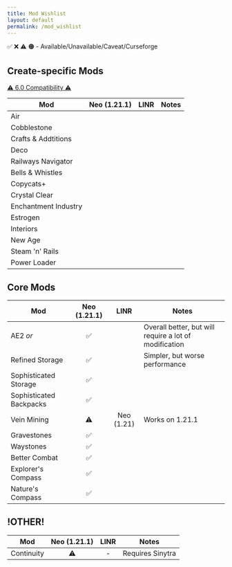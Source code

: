 ```yaml
---
title: Mod Wishlist
layout: default
permalink: /mod_wishlist
---
```

✅ ❌ ⚠️ 🟠 - Available/Unavailable/Caveat/Curseforge

## Create-specific Mods
[⚠️ 6.0 Compatibility ⚠️]([https://docs.google.com/spreadsheets/](https://docs.google.com/spreadsheets/d/1sEK9lDrp5nT00MzR6mSGFQzcq04kdcioGFuKwIqiavg))

| Mod                  | Neo (1.21.1) | LINR | Notes |
| -------------------- | :----------: | :--: | ----- |
| Air                  |              |      |       |
| Cobblestone          |              |      |       |
| Crafts & Addtitions  |              |      |       |
| Deco                 |              |      |       |
| Railways Navigator   |              |      |       |
| Bells & Whistles     |              |      |       |
| Copycats+            |              |      |       |
| Crystal Clear        |              |      |       |
| Enchantment Industry |              |      |       |
| Estrogen             |              |      |       |
| Interiors            |              |      |       |
| New Age              |              |      |       |
| Steam 'n' Rails      |              |      |       |
| Power Loader         |              |      |       |

## Core Mods

| Mod                     | Neo (1.21.1) |    LINR    | Notes                                                  |
| ----------------------- | :----------: | :--------: | ------------------------------------------------------ |
| AE2 *or*                |      ✅       |            | Overall better, but will require a lot of modification |
| Refined Storage         |      ✅       |            | Simpler, but worse performance                         |
| Sophisticated Storage   |      ✅       |            |                                                        |
| Sophisticated Backpacks |      ✅       |            |                                                        |
| Vein Mining             |      ⚠️      | Neo (1.21) | Works on 1.21.1                                        |
| Gravestones             |      ✅       |            |                                                        |
| Waystones               |      ✅       |            |                                                        |
| Better Combat           |      ✅       |            |                                                        |
| Explorer's Compass      |      ✅       |            |                                                        |
| Nature's Compass        |      ✅       |            |                                                        |

## !OTHER!

| Mod        | Neo (1.21.1) | LINR | Notes            |
| ---------- | :----------: | :--: | ---------------- |
| Continuity |      ⚠️      |  -   | Requires Sinytra |
